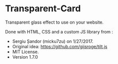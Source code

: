 # Transparent-Card

Transparent glass effect to use on your website.

Done with HTML, CSS and a custom JS library from  :
   * Sergiu Șandor (micku7zu) on 1/27/2017.
   * Original idea: https://github.com/gijsroge/tilt.js
   * MIT License.
   * Version 1.7.0
 
